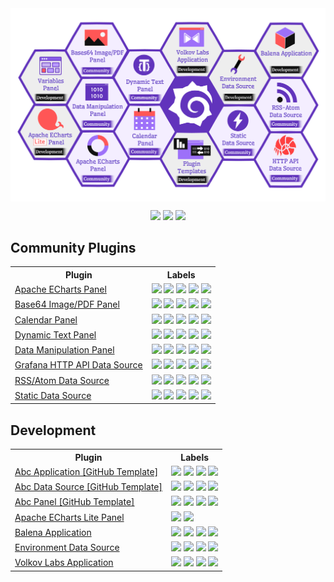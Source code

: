 <div align="center">
<a href='https://volkovlabs.io'><img style="display: block;" src="https://github.com/VolkovLabs/.github/raw/main/honeycomb.png"></a>

<p>
  <a href="https://blog.volkovlabs.io" target="_blank"><img src="https://img.shields.io/badge/-Blog-gray?style=for-the-badge&logo=WPExplorer"></a>
  <a href="https://docs.volkovlabs.io" target="_blank"><img src="https://img.shields.io/badge/-Documentation-9364F4?style=for-the-badge&logo=WPExplorer"></a>
  <a href="https://youtube.com/@volkovlabs" target="_blank"><img src="https://img.shields.io/badge/-Youtube-FF5656?style=for-the-badge&logo=youtube"></a>
</p>
</div>

## Community Plugins

<table style='width:100%'>
<tr>
<th>Plugin</th>
<th>Labels</th>
</tr>
<tr>
<td><a href='https://github.com/volkovlabs/volkovlabs-echarts-panel'>Apache ECharts Panel</a></td>
<td>
  <img src='https://img.shields.io/github/v/release/volkovlabs/volkovlabs-echarts-panel.svg'></a>
  <img src='https://img.shields.io/github/stars/volkovlabs/volkovlabs-echarts-panel.svg?style=social&label=Star&maxAge=3600'>
  <img src='https://img.shields.io/github/issues/volkovlabs/volkovlabs-echarts-panel.svg'>
  <img src='https://img.shields.io/badge/dynamic/json?color=9cf&label=downloads&query=%24.downloads&url=https%3A%2F%2Fgrafana.com%2Fapi%2Fplugins%2Fvolkovlabs-echarts-panel'></a>
  <img src='https://codecov.io/gh/VolkovLabs/volkovlabs-echarts-panel/branch/main/graph/badge.svg'>
</td>
</tr>
<tr>
<td><a href='https://github.com/volkovlabs/volkovlabs-image-panel'>Base64 Image/PDF Panel</a></td>
<td>
  <img src='https://img.shields.io/github/v/release/volkovlabs/volkovlabs-image-panel.svg'></a>
  <img src='https://img.shields.io/github/stars/volkovlabs/volkovlabs-image-panel.svg?style=social&label=Star&maxAge=3600'>
  <img src='https://img.shields.io/github/issues/volkovlabs/volkovlabs-image-panel.svg'>
  <img src='https://img.shields.io/badge/dynamic/json?color=9cf&label=downloads&query=%24.downloads&url=https%3A%2F%2Fgrafana.com%2Fapi%2Fplugins%2Fvolkovlabs-image-panel'>
  <img src='https://codecov.io/gh/VolkovLabs/volkovlabs-image-panel/branch/main/graph/badge.svg'>
</tr>
<tr>
<td><a href='https://github.com/volkovlabs/volkovlabs-calendar-panel'>Calendar Panel</a></td>
<td>
  <img src='https://img.shields.io/github/v/release/volkovlabs/volkovlabs-calendar-panel.svg'>
  <img src='https://img.shields.io/github/stars/volkovlabs/volkovlabs-calendar-panel.svg?style=social&label=Star&maxAge=3600'>
  <img src='https://img.shields.io/github/issues/volkovlabs/volkovlabs-calendar-panel.svg'>
  <img src='https://img.shields.io/badge/dynamic/json?color=9cf&label=downloads&query=%24.downloads&url=https%3A%2F%2Fgrafana.com%2Fapi%2Fplugins%2Fmarcusolsson-calendar-panel'>
  <img src='https://codecov.io/gh/VolkovLabs/volkovlabs-calendar-panel/branch/main/graph/badge.svg'>
</td>
</tr>
<tr>
<td><a href='https://github.com/volkovlabs/volkovlabs-dynamictext-panel'>Dynamic Text Panel</a></td>
<td>
  <img src='https://img.shields.io/github/v/release/volkovlabs/volkovlabs-dynamictext-panel.svg'></a>
  <img src='https://img.shields.io/github/stars/volkovlabs/volkovlabs-dynamictext-panel.svg?style=social&label=Star&maxAge=3600'>
  <img src='https://img.shields.io/github/issues/volkovlabs/volkovlabs-dynamictext-panel.svg'>
  <img src='https://img.shields.io/badge/dynamic/json?color=9cf&label=downloads&query=%24.downloads&url=https%3A%2F%2Fgrafana.com%2Fapi%2Fplugins%2Fmarcusolsson-dynamictext-panel'>
  <img src='https://codecov.io/gh/VolkovLabs/volkovlabs-dynamictext-panel/branch/main/graph/badge.svg'>
</td>
</tr>
<tr>
<td><a href='https://github.com/volkovlabs/volkovlabs-form-panel'>Data Manipulation Panel</a></td>
<td>
  <img src='https://img.shields.io/github/v/release/volkovlabs/volkovlabs-form-panel.svg'>
  <img src='https://img.shields.io/github/stars/volkovlabs/volkovlabs-form-panel.svg?style=social&label=Star&maxAge=3600'>
  <img src='https://img.shields.io/github/issues/volkovlabs/volkovlabs-form-panel.svg'>
  <img src='https://img.shields.io/badge/dynamic/json?color=9cf&label=downloads&query=%24.downloads&url=https%3A%2F%2Fgrafana.com%2Fapi%2Fplugins%2Fvolkovlabs-form-panel'>
  <img src='https://codecov.io/gh/VolkovLabs/volkovlabs-form-panel/branch/main/graph/badge.svg'>
</tr>
<tr>
<td><a href='https://github.com/volkovlabs/volkovlabs-grapi-datasource'>Grafana HTTP API Data Source</a></td>
<td>
  <img src='https://img.shields.io/github/v/release/volkovlabs/volkovlabs-grapi-datasource.svg'>
  <img src='https://img.shields.io/github/stars/volkovlabs/volkovlabs-grapi-datasource.svg?style=social&label=Star&maxAge=3600'>
  <img src='https://img.shields.io/github/issues/volkovlabs/volkovlabs-grapi-datasource.svg'>
  <img src='https://img.shields.io/badge/dynamic/json?color=9cf&label=downloads&query=%24.downloads&url=https%3A%2F%2Fgrafana.com%2Fapi%2Fplugins%2Fvolkovlabs-grapi-datasource'>
  <img src='https://codecov.io/gh/VolkovLabs/volkovlabs-grapi-datasource/branch/main/graph/badge.svg'>
</tr>
<tr>
<td><a href='https://github.com/volkovlabs/volkovlabs-rss-datasource'>RSS/Atom Data Source</a></td>
<td>
  <img src='https://img.shields.io/github/v/release/volkovlabs/volkovlabs-rss-datasource.svg'>
  <img src='https://img.shields.io/github/stars/volkovlabs/volkovlabs-rss-datasource.svg?style=social&label=Star&maxAge=3600'>
  <img src='https://img.shields.io/github/issues/volkovlabs/volkovlabs-rss-datasource.svg'>
  <img src='https://img.shields.io/badge/dynamic/json?color=9cf&label=downloads&query=%24.downloads&url=https%3A%2F%2Fgrafana.com%2Fapi%2Fplugins%2Fvolkovlabs-rss-datasource'>
  <img src='https://codecov.io/gh/VolkovLabs/volkovlabs-rss-datasource/branch/main/graph/badge.svg'>
</tr>
<tr>
<td><a href='https://github.com/volkovlabs/volkovlabs-static-datasource'>Static Data Source</a></td>
<td>
  <img src='https://img.shields.io/github/v/release/volkovlabs/volkovlabs-static-datasource.svg'>
  <img src='https://img.shields.io/github/stars/volkovlabs/volkovlabs-static-datasource.svg?style=social&label=Star&maxAge=3600'>
  <img src='https://img.shields.io/github/issues/volkovlabs/volkovlabs-static-datasource.svg'>
  <img src='https://img.shields.io/badge/dynamic/json?color=9cf&label=downloads&query=%24.downloads&url=https%3A%2F%2Fgrafana.com%2Fapi%2Fplugins%2Fmarcusolsson-static-datasource'>
  <img src='https://codecov.io/gh/VolkovLabs/volkovlabs-static-datasource/branch/main/graph/badge.svg'>
</td>
</tr>
</table>

## Development

<table style='width:100%'>
<tr>
<th>Plugin</th>
<th>Labels</th>
</tr>
<tr>
<td><a href='https://github.com/volkovlabs/volkovlabs-abc-app'>Abc Application [GitHub Template]</a></td>
<td>
  <img src='https://img.shields.io/github/v/release/volkovlabs/volkovlabs-abc-app.svg'>
  <img src='https://img.shields.io/github/stars/volkovlabs/volkovlabs-abc-app.svg?style=social&label=Star&maxAge=3600'>
  <img src='https://img.shields.io/github/issues/volkovlabs/volkovlabs-abc-app.svg'>
  <img src='https://codecov.io/gh/VolkovLabs/volkovlabs-abc-app/branch/main/graph/badge.svg'>
</td>
</tr>
<tr>
<td><a href='https://github.com/volkovlabs/volkovlabs-abc-datasource'>Abc Data Source [GitHub Template]</a></td>
<td>
  <img src='https://img.shields.io/github/v/release/volkovlabs/volkovlabs-abc-datasource.svg'>
  <img src='https://img.shields.io/github/stars/volkovlabs/volkovlabs-abc-datasource.svg?style=social&label=Star&maxAge=3600'>
  <img src='https://img.shields.io/github/issues/volkovlabs/volkovlabs-abc-datasource.svg'>
  <img src='https://codecov.io/gh/VolkovLabs/volkovlabs-abc-datasource/branch/main/graph/badge.svg'>
</td>
</tr>
<tr>
<td><a href='https://github.com/volkovlabs/volkovlabs-abc-panel'>Abc Panel [GitHub Template]</a></td>
<td>
  <img src='https://img.shields.io/github/v/release/volkovlabs/volkovlabs-abc-panel.svg'>
  <img src='https://img.shields.io/github/stars/volkovlabs/volkovlabs-abc-panel.svg?style=social&label=Star&maxAge=3600'>
  <img src='https://img.shields.io/github/issues/volkovlabs/volkovlabs-abc-panel.svg'>
  <img src='https://codecov.io/gh/VolkovLabs/volkovlabs-abc-panel/branch/main/graph/badge.svg'>
</td>
</tr>
<tr>
<td><a href='https://github.com/volkovlabs/volkovlabs-echarts-lite'>Apache ECharts Lite Panel</a></td>
<td>
  <img src='https://img.shields.io/github/v/release/volkovlabs/volkovlabs-echarts-lite.svg'>
  <img src='https://img.shields.io/github/stars/volkovlabs/volkovlabs-echarts-lite.svg?style=social&label=Star&maxAge=3600'>
</td>
</tr>
<tr>
<td><a href='https://github.com/volkovlabs/volkovlabs-balena-app'>Balena Application</a></td>
<td>
  <img src='https://img.shields.io/github/v/release/volkovlabs/volkovlabs-balena-app.svg'></a>
  <img src='https://img.shields.io/github/stars/volkovlabs/volkovlabs-balena-app.svg?style=social&label=Star&maxAge=3600'>
  <img src='https://img.shields.io/github/issues/volkovlabs/volkovlabs-balena-app.svg'>
  <img src='https://codecov.io/gh/VolkovLabs/volkovlabs-balena-app/branch/main/graph/badge.svg'>
</tr>
<tr>
<td><a href='https://github.com/volkovlabs/volkovlabs-env-datasource'>Environment Data Source</a></td>
<td>
  <img src='https://img.shields.io/github/v/release/volkovlabs/volkovlabs-env-datasource.svg'>
  <img src='https://img.shields.io/github/stars/volkovlabs/volkovlabs-env-datasource.svg?style=social&label=Star&maxAge=3600'>
  <img src='https://img.shields.io/github/issues/volkovlabs/volkovlabs-env-datasource.svg'>
  <img src='https://codecov.io/gh/VolkovLabs/volkovlabs-env-datasource/branch/main/graph/badge.svg'>
</tr>
<tr>
<td><a href='https://github.com/volkovlabs/volkovlabs-app'>Volkov Labs Application</a></td>
<td>
  <img src='https://img.shields.io/github/v/release/volkovlabs/volkovlabs-app.svg'>
  <img src='https://img.shields.io/github/stars/volkovlabs/volkovlabs-app.svg?style=social&label=Star&maxAge=3600'>
  <img src='https://img.shields.io/github/issues/volkovlabs/volkovlabs-app.svg'>
  <img src='https://codecov.io/gh/VolkovLabs/volkovlabs-app/branch/main/graph/badge.svg'>
</tr>
</table>
